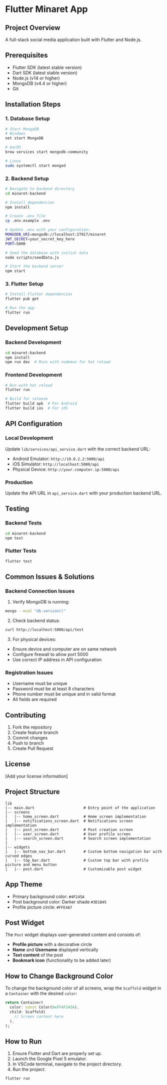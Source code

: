 # Flutter Minaret App

## Project Overview
A full-stack social media application built with Flutter and Node.js.

## Prerequisites
- Flutter SDK (latest stable version)
- Dart SDK (latest stable version)
- Node.js (v14 or higher)
- MongoDB (v4.4 or higher)
- Git

## Installation Steps

### 1. Database Setup
```bash
# Start MongoDB
# Windows
net start MongoDB

# macOS
brew services start mongodb-community

# Linux
sudo systemctl start mongod
```

### 2. Backend Setup
```bash
# Navigate to backend directory
cd minaret-backend

# Install dependencies
npm install

# Create .env file
cp .env.example .env

# Update .env with your configuration:
MONGODB_URI=mongodb://localhost:27017/minaret
JWT_SECRET=your_secret_key_here
PORT=5000

# Seed the database with initial data
node scripts/seedData.js

# Start the backend server
npm start
```

### 3. Flutter Setup
```bash
# Install Flutter dependencies
flutter pub get

# Run the app
flutter run
```

## Development Setup

### Backend Development
```bash
cd minaret-backend
npm install
npm run dev  # Runs with nodemon for hot reload
```

### Frontend Development
```bash
# Run with hot reload
flutter run

# Build for release
flutter build apk  # For Android
flutter build ios  # For iOS
```

## API Configuration

### Local Development
Update `lib/services/api_service.dart` with the correct backend URL:

- Android Emulator: `http://10.0.2.2:5000/api`
- iOS Simulator: `http://localhost:5000/api`
- Physical Device: `http://your.computer.ip:5000/api`

### Production
Update the API URL in `api_service.dart` with your production backend URL.

## Testing

### Backend Tests
```bash
cd minaret-backend
npm test
```

### Flutter Tests
```bash
flutter test
```

## Common Issues & Solutions

### Backend Connection Issues
1. Verify MongoDB is running:
```bash
mongo --eval "db.version()"
```

2. Check backend status:
```bash
curl http://localhost:5000/api/test
```

3. For physical devices:
- Ensure device and computer are on same network
- Configure firewall to allow port 5000
- Use correct IP address in API configuration

### Registration Issues
- Username must be unique
- Password must be at least 8 characters
- Phone number must be unique and in valid format
- All fields are required

## Contributing
1. Fork the repository
2. Create feature branch
3. Commit changes
4. Push to branch
5. Create Pull Request

## License
[Add your license information]

## Project Structure
```
lib
|-- main.dart                      # Entry point of the application
|-- screens
|   |-- home_screen.dart           # Home screen implementation
|   |-- notifications_screen.dart  # Notifications screen implementation
|   |-- post_screen.dart           # Post creation screen
|   |-- user_screen.dart           # User profile screen
|   |-- search_screen.dart         # Search screen implementation
|
|-- widgets
|   |-- bottom_nav_bar.dart        # Custom bottom navigation bar with curved edges
|   |-- top_bar.dart               # Custom top bar with profile picture and menu button
|   |-- post.dart                  # Customizable post widget
```

## App Theme
- Primary background color: `#4F245A`
- Post background color: Darker shade `#3D1B45`
- Profile picture circle: `#FFE4A7`

## Post Widget
The `Post` widget displays user-generated content and consists of:
- **Profile picture** with a decorative circle
- **Name** and **Username** displayed vertically
- **Text content** of the post
- **Bookmark icon** (functionality to be added later)


## How to Change Background Color
To change the background color of all screens, wrap the `Scaffold` widget in a `Container` with the desired `color`:
```dart
return Container(
  color: const Color(0xFF4F245A),
  child: Scaffold(
    // Screen content here
  ),
);
```

## How to Run
1. Ensure Flutter and Dart are properly set up.
2. Launch the Google Pixel 5 emulator.
3. In VSCode terminal, navigate to the project directory.
4. Run the project:
```bash
flutter run
```


